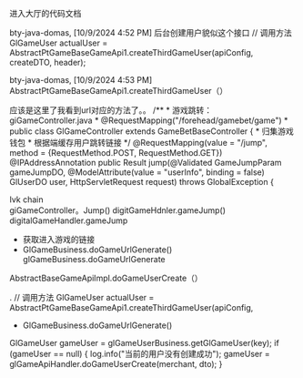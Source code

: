 进入大厅的代码文档




bty-java-domas, [10/9/2024 4:52 PM]
后台创建用户貌似这个接口 
  // 调用方法
        GlGameUser actualUser = AbstractPtGameBaseGameApi1.createThirdGameUser(apiConfig, createDTO, header);

bty-java-domas, [10/9/2024 4:53 PM]
AbstractPtGameBaseGameApi1.createThirdGameUser（）



应该是这里了我看到url对应的方法了。。
/**
     * 游戏跳转： giGameController.java
     * @RequestMapping("/forehead/gamebet/game")
     * public class GlGameController extends GameBetBaseController {
     *  归集游戏钱包
     *  根据端缓存用户跳转链接
     */
    @RequestMapping(value = "/jump", method = {RequestMethod.POST, RequestMethod.GET})
    @IPAddressAnnotation
public Result jump(@Validated GameJumpParam gameJumpDO, @ModelAttribute(value = "userInfo", binding = false) GlUserDO user, HttpServletRequest request) throws GlobalException {


Ivk chain       
giGameController。Jump()
digitGameHdnler.gameJump()       digitalGameHandler.gameJump

* 获取进入游戏的链接
* GlGameBusiness.doGameUrlGenerate()      glGameBusiness.doGameUrlGenerate


 
 AbstractBaseGameApiImpl.doGameUserCreate（）

.  // 调用方法
        GlGameUser actualUser = AbstractPtGameBaseGameApi1.createThirdGameUser(apiConfig, 














* GlGameBusiness.doGameUrlGenerate()

GlGameUser gameUser = glGameUserBusiness.getGlGameUser(key);
if (gameUser == null) {
    log.info("当前的用户没有创建成功");
    gameUser = glGameApiHandler.doGameUserCreate(merchant, dto);
}


